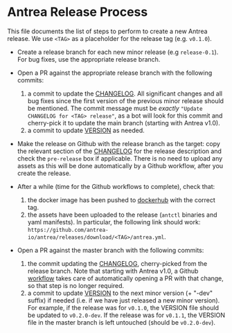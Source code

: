 # Antrea Release Process

This file documents the list of steps to perform to create a new Antrea
release. We use `<TAG>` as a placeholder for the release tag (e.g. `v0.1.0`).

* Create a release branch for each new minor release (e.g `release-0.1`). For
  bug fixes, use the appropriate release branch.

* Open a PR against the appropriate release branch with the following commits:
  1. a commit to update the [CHANGELOG](../../CHANGELOG). All significant
     changes and all bug fixes since the first version of the previous minor
     release should be mentioned. The commit message must be *exactly* `"Update
     CHANGELOG for <TAG> release"`, as a bot will look for this commit and
     cherry-pick it to update the main branch (starting with Antrea v1.0).
  2. a commit to update [VERSION](../../VERSION) as needed.

* Make the release on Github with the release branch as the target: copy the
  relevant section of the [CHANGELOG](../../CHANGELOG) for the release
  description and check the `pre-release` box if applicable. There is no need to
  upload any assets as this will be done automatically by a Github workflow,
  after you create the release.

* After a while (time for the Github workflows to complete), check that:
  1. the docker image has been pushed to
     [dockerhub](https://hub.docker.com/u/antrea) with the correct tag.
  2. the assets have been uploaded to the release (`antctl` binaries and yaml
     manifests). In particular, the following link should work:
     `https://github.com/antrea-io/antrea/releases/download/<TAG>/antrea.yml`.

* Open a PR against the master branch with the following commits:
  1. the commit updating the [CHANGELOG](../../CHANGELOG), cherry-picked from
     the release branch. Note that starting with Antrea v1.0, a Github
     [workflow](../../.github/workflows/update_changelog.yml) takes care of
     automatically opening a PR with that change, so that step is no longer
     required.
  2. a commit to update [VERSION](../../VERSION) to the next minor version (+
     "-dev" suffix) if needed (i.e. if we have just released a new minor
     version). For example, if the release was for `v0.1.0`, the VERSION file
     should be updated to `v0.2.0-dev`. If the release was for `v0.1.1`, the
     VERSION file in the master branch is left untouched (should be
     `v0.2.0-dev`).
